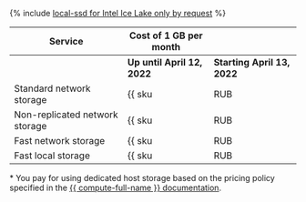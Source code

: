 {% include [local-ssd for Intel Ice Lake only by request](../../_includes/ice-lake-local-ssd-note.md) %}

| Service | Cost of 1 GB per month | |
| ----------------------------------- | ------------------------------------------------------------------------ |---|
| | **Up until April 12, 2022** | **Starting April 13, 2022** |
| Standard network storage | {{ sku|RUB|mdb.cluster.network-hdd.kafka|month|string }} | ₽3.20 |
| Non-replicated network storage | {{ sku|RUB|mdb.cluster.network-ssd-nonreplicated.kafka|month|string }} | ₽8.80 |
| Fast network storage | {{ sku|RUB|mdb.cluster.network-nvme.kafka|month|string }} | ₽13.01 |
| Fast local storage | {{ sku|RUB|mdb.cluster.local-nvme.kafka|month|string }} * | ₽13.01 *|

\* You pay for using dedicated host storage based on the pricing policy specified in the [{{ compute-full-name }} documentation](../../compute/pricing.md#prices).

